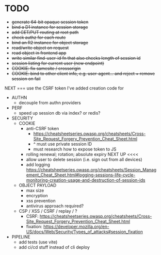 # TODO

- ~~generate 64-bit opaque session token~~
- ~~bind a D1 instance for session storage~~
- ~~add GET/PUT routing at root path~~
- ~~check authz for each route~~
- ~~bind an R2 instance for object storage~~
- ~~read/write object on request~~
- ~~read object in frontend app~~
- ~~write similar find-user-id fn that also checks length of session id~~
- ~~session listing for current user (new endpoint)~~
- ~~COOKIE: fix samesite / crossorigin~~
- ~~COOKIE: bind to other client info, e.g. user-agent... and reject + remove session on fail~~

NEXT === use the CSRF token I've added creation code for

- AUTHN
  - decouple from authn providers
- PERF
  - speed up session db via index? or redis?
- SECURITY
  - COOKIE
    - anti-CSRF token
      - https://cheatsheetseries.owasp.org/cheatsheets/Cross-Site_Request_Forgery_Prevention_Cheat_Sheet.html
      - ^ must use private session ID
      - must research how to expose token to JS
    - rolling renewal; rotation; absolute expiry NEXT UP <<<<
    - allow user to delete session (i.e. sign out from all devices)
    - add logging https://cheatsheetseries.owasp.org/cheatsheets/Session_Management_Cheat_Sheet.html#logging-sessions-life-cycle-monitoring-creation-usage-and-destruction-of-session-ids
  - OBJECT PAYLOAD
    - max size
    - encryption
    - xss prevention
    - antivirus approach required?
  - CSP / XSS / CSRF / replay / ?
    - CSRF: https://cheatsheetseries.owasp.org/cheatsheets/Cross-Site_Request_Forgery_Prevention_Cheat_Sheet.html
    - fixation: https://developer.mozilla.org/en-US/docs/Web/Security/Types_of_attacks#session_fixation
- PIPELINE
  - add tests (use vite)
  - add ci/cd stuff instead of cli deploy
